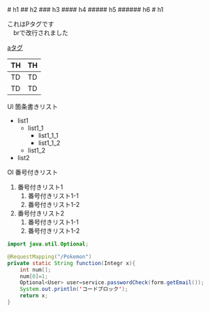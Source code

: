 <link rel="stylesheet" href="https://aso2001195.github.io/css/style.css"/>
# h1
## h2
### h3
#### h4
##### h5
###### h6
# h1

これはPタグです<br>　brで改行されました

[aタグ](https://aso2001195.github.io/)

|  TH  |  TH  |
| ---- | ---- |
|  TD  |  TD  |
|  TD  |  TD  |

Ul 箇条書きリスト
- list1
    - list1_1
        - list1_1_1
        - list1_1_2
    - list1_2
- list2

Ol 番号付きリスト
1. 番号付きリスト1
    1. 番号付きリスト1-1
    1. 番号付きリスト1-2
1. 番号付きリスト2
    1. 番号付きリスト1-1
    1. 番号付きリスト1-2


```java
import java.util.Optional;

@RequestMapping("/Pokemon")
private static String function(Integr x){
    int num[];
    num[0]=1;
    Optional<User> user=service.passwordCheck(form.getEmail());
    System.out.println('コードブロック');
    return x;
}
```
